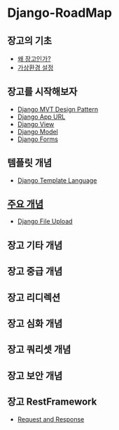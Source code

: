 # Django-RoadMap
## 장고의 기초
- <a href = "https://github.com/NohGaSeong/Django-RoadMap/blob/main/%EC%9E%A5%EA%B3%A0%EC%9D%98%20%EA%B8%B0%EC%B4%88/%EC%99%9C%20%EC%9E%A5%EA%B3%A0%EC%9D%B8%EA%B0%80%3F.md">왜 장고인가?</a>
- <a href = "https://github.com/NohGaSeong/Django-RoadMap/blob/main/%EC%9E%A5%EA%B3%A0%EC%9D%98%20%EA%B8%B0%EC%B4%88/%EA%B0%80%EC%83%81%20%ED%99%98%EA%B2%BD%20%EC%84%A4%EC%A0%95.md">가상환경 설정</a>
## 장고를 시작해보자
- <a href = "https://github.com/NohGaSeong/Django-RoadMap/blob/main/%EC%9E%A5%EA%B3%A0%EB%A5%BC%20%EC%8B%9C%EC%9E%91%ED%95%B4%EB%B3%B4%EC%9E%90/Django%20MVT%20Design%20pattern.md">Django MVT Design Pattern</a>
- <a href = "https://github.com/NohGaSeong/Django-RoadMap/blob/main/%EC%9E%A5%EA%B3%A0%EB%A5%BC%20%EC%8B%9C%EC%9E%91%ED%95%B4%EB%B3%B4%EC%9E%90/Django%20App%20URL.md">Django App URL</a>
- <a href = "https://github.com/NohGaSeong/Django-RoadMap/blob/main/%EC%9E%A5%EA%B3%A0%EB%A5%BC%20%EC%8B%9C%EC%9E%91%ED%95%B4%EB%B3%B4%EC%9E%90/Django%20view.md">Django View</a>
- <a href = "https://github.com/NohGaSeong/Django-RoadMap/blob/main/%EC%9E%A5%EA%B3%A0%EB%A5%BC%20%EC%8B%9C%EC%9E%91%ED%95%B4%EB%B3%B4%EC%9E%90/Django%20Model.md">Django Model</a>
- <a href = "https://github.com/NohGaSeong/Django-RoadMap/blob/main/%EC%9E%A5%EA%B3%A0%EB%A5%BC%20%EC%8B%9C%EC%9E%91%ED%95%B4%EB%B3%B4%EC%9E%90/Django%20Form.md">Django Forms</a>
## 템플릿 개념
- <a href = "https://github.com/NohGaSeong/Django-RoadMap/blob/main/%ED%85%9C%ED%94%8C%EB%A6%BF%20%EA%B0%9C%EB%85%90/Django%20Template%20Language.md">Django Template Language
## 주요 개념
- <a href = "https://github.com/NohGaSeong/Django-RoadMap/blob/main/%EC%A3%BC%EC%9A%94%20%EA%B0%9C%EB%85%90/Django%20file%20upload.md">Django File Upload</a>
## 장고 기타 개념
## 장고 중급 개념
## 장고 리디렉션 
## 장고 심화 개념
## 장고 쿼리셋 개념
## 장고 보안 개념
## 장고 RestFramework
- <a href = "https://github.com/NohGaSeong/Django-RoadMap/blob/main/%EC%9E%A5%EA%B3%A0%20RestFrameWork/%EC%9A%94%EC%B2%AD%20%EB%B0%8F%20%EC%9D%91%EB%8B%B5.md">Request and Response</a>
